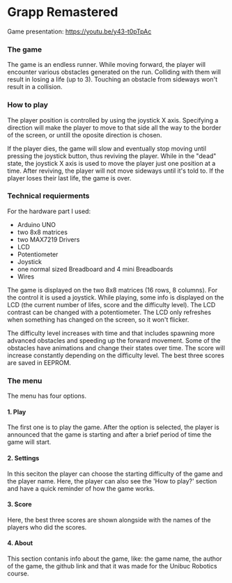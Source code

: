 # Grapp Remastered

Game presentation: https://youtu.be/y43-t0pTpAc

### The game
The game is an endless runner. While moving forward, the player will encounter various obstacles generated on the run.
Colliding with them will result in losing a life (up to 3). Touching an obstacle from sideways won't result in a collision.

### How to play
The player position is controlled by using the joystick X axis. Specifying a direction will make the player to move to that side all the way to the border of the screen, or untill the oposite direction is chosen.

If the player dies, the game will slow and eventually stop moving until pressing the joystick button, thus reviving the player.
While in the "dead" state, the joystick X axis is used to move the player just one position at a time.
After reviving, the player will not move sideways until it's told to.
If the player loses their last life, the game is over.

### Technical requierments
For the hardware part I used:
- Arduino UNO
- two 8x8 matrices
- two MAX7219 Drivers
- LCD
- Potentiometer
- Joystick
- one normal sized Breadboard and 4 mini Breadboards
- Wires

The game is displayed on the two 8x8 matrices (16 rows, 8 columns).
For the control it is used a joystick.
While playing, some info is displayed on the LCD (the current number of lifes, score and the difficulty level). The LCD contrast can be changed with a potentiometer. The LCD only refreshes when something has changed on the screen, so it won't flicker.

The difficulty level increases with time and that includes spawning more advanced obstacles and speeding up the forward movement. Some of the obstacles have animations and change their states over time. The score will increase constantly depending on the difficulty level.
The best three scores are saved in EEPROM.

### The menu
The menu has four options.
#### 1. Play
The first one is to play the game. After the option is selected, the player is announced that the game is starting and after a brief period of time the game will start.
#### 2. Settings
In this seciton the player can choose the starting difficulty of the game and the player name.
Here, the player can also see the 'How to play?' section and have a quick reminder of how the game works.
#### 3. Score
Here, the best three scores are shown alongside with the names of the players who did the scores.
#### 4. About
This section contanis info about the game, like: the game name, the author of the game, the github link and that it was made for the Unibuc Robotics course.
